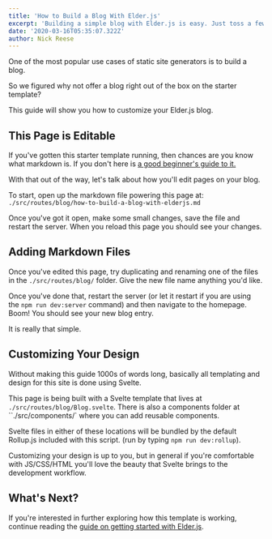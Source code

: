 ```yaml
---
title: 'How to Build a Blog With Elder.js'
excerpt: 'Building a simple blog with Elder.js is easy. Just toss a few markdown files in a folder of this project!'
date: '2020-03-16T05:35:07.322Z'
author: Nick Reese
---
```


One of the most popular use cases of static site generators is to build a blog.

So we figured why not offer a blog right out of the box on the starter template? 

This guide will show you how to customize your Elder.js blog.

## This Page is Editable

If you've gotten this starter template running, then chances are you know what markdown is. If you don't here is <a href="https://medium.com/@itsjzt/beginner-guide-to-markdown-229adce30074">a good beginner's guide to it.</a> 

With that out of the way, let's talk about how you'll edit pages on your blog.

To start, open up the markdown file powering this page at: `./src/routes/blog/how-to-build-a-blog-with-elderjs.md`

Once you've got it open, make some small changes, save the file and restart the server.
When you reload this page you should see your changes.


## Adding Markdown Files

Once you've edited this page, try duplicating and renaming one of the files in the `./src/routes/blog/` folder. Give the new file name anything you'd like. 

Once you've done that, restart the server (or let it restart if you are using the `npm run dev:server` command) and then navigate to the homepage. Boom! You should see your new blog entry. 

It is really that simple. 


## Customizing Your Design

Without making this guide 1000s of words long, basically all templating and design for this site is done using Svelte. 

This page is being built with a Svelte template that lives at `./src/routes/blog/Blog.svelte`. There is also a components folder at ``./src/components/` where you can add reusable components.

Svelte files in either of these locations will be bundled by the default Rollup.js included with this script. (run by typing `npm run dev:rollup`).

Customizing your design is up to you, but in general if you're comfortable with JS/CSS/HTML you'll love the beauty that Svelte brings to the development workflow.


## What's Next?

If you're interested in further exploring how this template is working, continue reading the <a href="/getting-started/">guide on getting started with Elder.js</a>.


